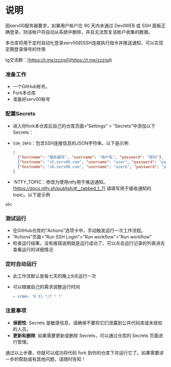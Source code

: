 # 说明

因serv00服务器要求，如果用户帐户在 90 天内未通过 DevilWEB 或 SSH 面板正确登录，则该帐户将自动从系统中删除，并且无法恢复该帐户收集的数据。

本仓库将用于定时自动化登录serv00的SSH连接执行指令并推送通知，可以实现定期登录保号的作用

tg交流群：[https://t.me/zzzjsjl](https://t.me/zzzjsjl)



### 准备工作

- 一个GitHub账号。
- Fork本仓库
- 准备好serv00账号



### 配置Secrets

- 进入你fork本仓库后自己的仓库页面>“Settings” > “Secrets”中添加以下Secrets：

- `SSH_INFO`：包含SSH连接信息的JSON字符串。以下是示例

  ```json
  [
    {"hostname": "服务器号", "username": "用户名", "password": "密码"},
    {"hostname": "s5.serv00.com", "username": "user", "password": "password"},
    {"hostname": "s6.serv00.com", "username": "user6", "password": "password6"}
  ]
  ```

  

- `NTFY_TOPIC：修改为使用ntfy用于推送通知。
  [https://docs.ntfy.sh/publish/#__tabbed_1_7]
  请填写用于接收通知的topic。以下是示例

```bash
abc
```



### 测试运行

- 在GitHub仓库的“Actions”选项卡中，手动触发运行一次工作流程。
- “Actions”页面>"Run SSH Login">"Run workflow">"Run workflow"
- 检查运行结果，没有报错说明就是运行成功了，可以点击运行记录的列表进去查看运行的详细情况



### 定时自动运行

- 此工作流默认是每七天的晚上9点运行一次

- 可以根据自己的需求调整运行时间

  ```yaml
  - cron: '0 11 */7 * *'
  ```

  

### 注意事项

- **保密性**: Secrets 是敏感信息，请确保不要将它们泄露到公共代码库或未授权的人员。
- **更新和删除**: 如果需要更新或删除 Secrets，可以通过仓库的 Secrets 页面进行管理。

通过以上步骤，你就可以成功将代码 fork 到你的仓库下并运行它了。如果需要进一步的帮助或有其他问题，请随时告知！
